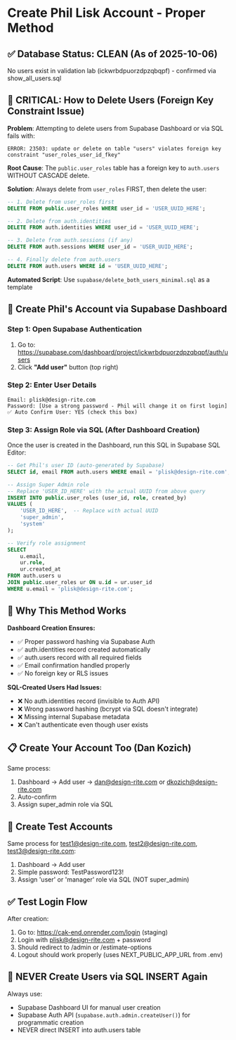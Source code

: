 # Create Phil Lisk Account - Proper Method

## ✅ Database Status: CLEAN (As of 2025-10-06)
No users exist in validation lab (ickwrbdpuorzdpzqbqpf) - confirmed via show_all_users.sql

## 🚨 CRITICAL: How to Delete Users (Foreign Key Constraint Issue)

**Problem**: Attempting to delete users from Supabase Dashboard or via SQL fails with:
```
ERROR: 23503: update or delete on table "users" violates foreign key constraint "user_roles_user_id_fkey"
```

**Root Cause**: The `public.user_roles` table has a foreign key to `auth.users` WITHOUT CASCADE delete.

**Solution**: Always delete from `user_roles` FIRST, then delete the user:
```sql
-- 1. Delete from user_roles first
DELETE FROM public.user_roles WHERE user_id = 'USER_UUID_HERE';

-- 2. Delete from auth.identities
DELETE FROM auth.identities WHERE user_id = 'USER_UUID_HERE';

-- 3. Delete from auth.sessions (if any)
DELETE FROM auth.sessions WHERE user_id = 'USER_UUID_HERE';

-- 4. Finally delete from auth.users
DELETE FROM auth.users WHERE id = 'USER_UUID_HERE';
```

**Automated Script**: Use `supabase/delete_both_users_minimal.sql` as a template

## 🎯 Create Phil's Account via Supabase Dashboard

### Step 1: Open Supabase Authentication
1. Go to: https://supabase.com/dashboard/project/ickwrbdpuorzdpzqbqpf/auth/users
2. Click **"Add user"** button (top right)

### Step 2: Enter User Details
```
Email: plisk@design-rite.com
Password: [Use a strong password - Phil will change it on first login]
✅ Auto Confirm User: YES (check this box)
```

### Step 3: Assign Role via SQL (After Dashboard Creation)
Once the user is created in the Dashboard, run this SQL in Supabase SQL Editor:

```sql
-- Get Phil's user ID (auto-generated by Supabase)
SELECT id, email FROM auth.users WHERE email = 'plisk@design-rite.com';

-- Assign Super Admin role
-- Replace 'USER_ID_HERE' with the actual UUID from above query
INSERT INTO public.user_roles (user_id, role, created_by)
VALUES (
    'USER_ID_HERE',  -- Replace with actual UUID
    'super_admin',
    'system'
);

-- Verify role assignment
SELECT
    u.email,
    ur.role,
    ur.created_at
FROM auth.users u
JOIN public.user_roles ur ON u.id = ur.user_id
WHERE u.email = 'plisk@design-rite.com';
```

## 🔐 Why This Method Works

**Dashboard Creation Ensures:**
- ✅ Proper password hashing via Supabase Auth
- ✅ auth.identities record created automatically
- ✅ auth.users record with all required fields
- ✅ Email confirmation handled properly
- ✅ No foreign key or RLS issues

**SQL-Created Users Had Issues:**
- ❌ No auth.identities record (invisible to Auth API)
- ❌ Wrong password hashing (bcrypt via SQL doesn't integrate)
- ❌ Missing internal Supabase metadata
- ❌ Can't authenticate even though user exists

## 📋 Create Your Account Too (Dan Kozich)

Same process:
1. Dashboard → Add user → dan@design-rite.com or dkozich@design-rite.com
2. Auto-confirm
3. Assign super_admin role via SQL

## 🧪 Create Test Accounts

Same process for test1@design-rite.com, test2@design-rite.com, test3@design-rite.com:
1. Dashboard → Add user
2. Simple password: TestPassword123!
3. Assign 'user' or 'manager' role via SQL (NOT super_admin)

## ✅ Test Login Flow

After creation:
1. Go to: https://cak-end.onrender.com/login (staging)
2. Login with plisk@design-rite.com + password
3. Should redirect to /admin or /estimate-options
4. Logout should work properly (uses NEXT_PUBLIC_APP_URL from .env)

## 🚨 NEVER Create Users via SQL INSERT Again

Always use:
- Supabase Dashboard UI for manual user creation
- Supabase Auth API (`supabase.auth.admin.createUser()`) for programmatic creation
- NEVER direct INSERT into auth.users table
